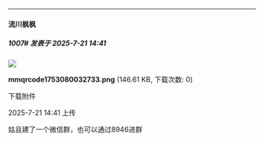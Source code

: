 ﻿
*****

####  流川枫枫  
##### 1007#       发表于 2025-7-21 14:41

<img src="https://img.stage1st.com/forum/202507/21/144121nzqoxon92o2kxguo.png" referrerpolicy="no-referrer">

<strong>mmqrcode1753080032733.png</strong> (146.61 KB, 下载次数: 0)

下载附件

2025-7-21 14:41 上传

姑且建了一个微信群，也可以通过8946进群

